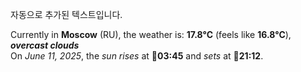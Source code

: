 
자동으로 추가된 텍스트입니다.

<!--START_SECTION:weather:moscow-->
Currently in **Moscow** (RU), the weather is: **17.8°C** (feels like **16.8°C**), ***overcast clouds***<br/>
On *June 11, 2025*, the *sun rises* at 🌅**03:45** and *sets* at 🌇**21:12**.
<!--END_SECTION:weather-->
